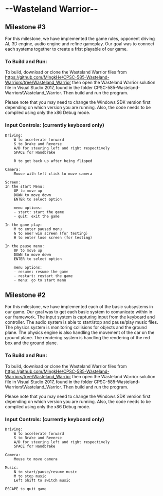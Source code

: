 # --Wasteland Warrior--
## Milestone #3

For this milestone, we have implemented the game rules, opponent driving AI, 3D engine, audio engine and refine gameplay. Our goal was to connect each systems together to create a frist playable of our game.

### To Build and Run:
To build, download or clone the Wasteland Warrior files from https://github.com/MingkHe/CPSC-585-Wasteland-Warriors/tree/Wasteland_Warrior
then open the Wasteland Warrior solution file in Visual Studio 2017, found in the folder CPSC-585-Wasteland-Warriors\Wasteland_Warrior.
Then build and run the program.

Please note that you may need to change the Windows SDK version first depending on which version you are running. Also, the code needs to
be compiled using only the x86 Debug mode.


### Input Controls: (currently keyboard only)

    Driving:
        W to accelerate forward
        S to Brake and Reverse
        A/D for steering left and right respectively
        SPACE for Handbrake
        
        R to get back up after being flipped

    Camera:
        Mouse with left click to move camera

    Screen:
    In the start Menu:
        UP to move up
        DOWN to move down
        ENTER to select option
        
        menu options:
        - start: start the game
        - quit: exit the game
        
    In the game play:
        M to enter paused menu
        G to ener win screen (for testing)
        H to enter lose screen (for testing)
        
    In the pause menu:
        UP to move up
        DOWN to move down
        ENTER to select option
        
        menu options:
        - resume: resume the game
        - restart: restart the game
        - menu: go to start menu

## Milestone #2

For this milestone, we have implemented each of the basic subsystems in our game. Our goal was to get each basic system to
comunicate within in our framework. The input system is capturing input from the keyboard and controller. The audio system 
is able to start/stop and pause/play music files. The physics system is monitoring collisions for objects and the ground plane.
The physics engine is also handling the movement of the car on the ground plane. The rendering system is handling the rendering
of the red box and the ground plane.

### To Build and Run:
To build, download or clone the Wasteland Warrior files from https://github.com/MingkHe/CPSC-585-Wasteland-Warriors/tree/Wasteland_Warrior
then open the Wasteland Warrior solution file in Visual Studio 2017, found in the folder CPSC-585-Wasteland-Warriors\Wasteland_Warrior.
Then build and run the program.

Please note that you may need to change the Windows SDK version first depending on which version you are running. Also, the code needs to
be compiled using only the x86 Debug mode.


### Input Controls: (currently keyboard only)

    Driving:
        W to accelerate forward
        S to Brake and Reverse
        A/D for steering left and right respectively
        SPACE for Handbrake

    Camera:
        Mouse to move camera

    Music:
        N to start/pause/resume music
        M to stop music
        Left Shift to switch music

    ESCAPE to quit game
